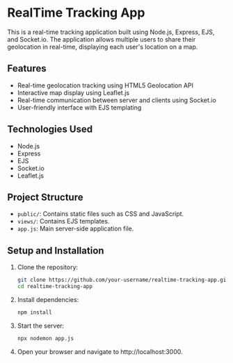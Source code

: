 # RealTime Tracking App

This is a real-time tracking application built using Node.js, Express, EJS, and Socket.io. The application allows multiple users to share their geolocation in real-time, displaying each user's location on a map.

## Features

- Real-time geolocation tracking using HTML5 Geolocation API
- Interactive map display using Leaflet.js
- Real-time communication between server and clients using Socket.io
- User-friendly interface with EJS templating

## Technologies Used

- Node.js
- Express
- EJS
- Socket.io
- Leaflet.js

## Project Structure

- `public/`: Contains static files such as CSS and JavaScript.
- `views/`: Contains EJS templates.
- `app.js`: Main server-side application file.

## Setup and Installation

1. Clone the repository:
   ```sh
   git clone https://github.com/your-username/realtime-tracking-app.git
   cd realtime-tracking-app

2. Install dependencies:

    ```sh
    npm install
3. Start the server:
    ```sh
    npx nodemon app.js
4. Open your browser and navigate to       http://localhost:3000.